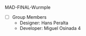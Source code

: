 ﻿MAD-FINAL-Wurmple

- [ ] Group Members
    - Designer: Hans Peralta
    - Developer: Miguel Osinada
4
